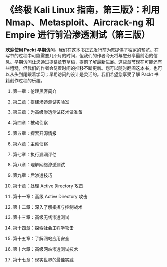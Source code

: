 # 《终极 Kali Linux 指南，第三版》：利用 Nmap、Metasploit、Aircrack-ng 和 Empire 进行前沿渗透测试（第三版）

**欢迎使用 Packt 早期访问**。我们在这本书正式发行前为您提供了独家的预览。在写书的过程中可能需要几个月的时间，但我们的作者今天将与您分享最前沿的信息。早期访问让您通过提供章节草稿，提前了解最新进展。这些章节现在可能还有些粗糙，但我们的作者会随着时间的推移不断更新。您可以随时翻阅这本书，也可以从头到尾跟着学习；早期访问的设计是灵活的。我们希望您享受了解 Packt 书籍创作过程的乐趣。

1.  第一章：伦理黑客简介

1.  第二章：搭建渗透测试实验室

1.  第三章：为高级渗透测试技术做准备

1.  第四章：被动侦察

1.  第五章：探索开源情报

1.  第六章：主动侦察

1.  第七章：执行漏洞评估

1.  第八章：理解网络渗透测试

1.  第九章：后渗透技巧

1.  第十章：处理 Active Directory 攻击

1.  第十一章：高级 Active Directory 攻击

1.  第十二章：深入了解指挥与控制战术

1.  第十三章：高级无线渗透测试

1.  第十四章：探索社会工程学攻击

1.  第十五章：了解网站应用安全

1.  第十六章：高级网站渗透测试技术

1.  第十七章：现实世界的最佳实践
